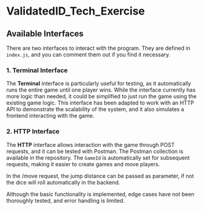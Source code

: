 # ValidatedID_Tech_Exercise

## Available Interfaces

There are two interfaces to interact with the program. They are defined in `index.js`, and you can comment them out if you find it necessary.

### 1. Terminal Interface

The **Terminal** interface is particularly useful for testing, as it automatically runs the entire game until one player wins. While the interface currently has more logic than needed, it could be simplified to just run the game using the existing game logic. This interface has been adapted to work with an HTTP API to demonstrate the scalability of the system, and it also simulates a frontend interacting with the game.

### 2. HTTP Interface

The **HTTP** interface allows interaction with the game through POST requests, and it can be tested with Postman. The Postman collection is available in the repository. The `GameId` is automatically set for subsequent requests, making it easier to create games and move players.

In the /move request, the jump distance can be passed as parameter, if not the dice will roll automatically in the backend.

Although the basic functionality is implemented, edge cases have not been thoroughly tested, and error handling is limited.
